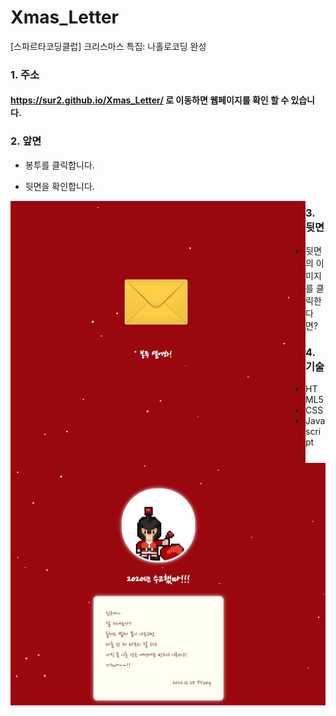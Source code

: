 # Xmas_Letter
[스파르타코딩클럽] 크리스마스 특집: 나홀로코딩 완성



### 1. 주소

#### https://sur2.github.io/Xmas_Letter/ 로 이동하면 웹페이지를 확인 할 수 있습니다.



### 2. 앞면

- 봉투를 클릭합니다.

- 뒷면을 확인합니다.

<img src="https://github.com/sur2/Xmas_Letter/blob/main/%EC%95%9E%EB%A9%B4.JPG?raw=true" alt="앞면" style="zoom:50%;" align="left" />



### 3. 뒷면

- 뒷면의 이미지를 클릭한다면?

<img src="https://github.com/sur2/Xmas_Letter/blob/main/%EB%92%B7%EB%A9%B4.JPG?raw=true" alt="앞면" style="zoom:50%;" align="left" />



### 4. 기술

- HTML5
- CSS
- Javascript